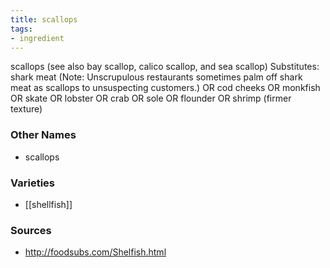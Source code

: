 ```yaml
---
title: scallops
tags:
- ingredient
---
```

scallops (see also bay scallop, calico scallop, and sea scallop) Substitutes: shark meat (Note: Unscrupulous restaurants sometimes palm off shark meat as scallops to unsuspecting customers.) OR cod cheeks OR monkfish OR skate OR lobster OR crab OR sole OR flounder OR shrimp (firmer texture)

### Other Names

* scallops

### Varieties

* [[shellfish]]

### Sources
* http://foodsubs.com/Shelfish.html
